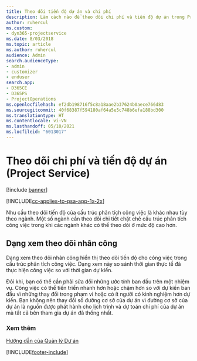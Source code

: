 ```yaml
---
title: Theo dõi tiến độ dự án và chi phí
description: Làm cách nào để theo dõi chi phí và tiến độ dự án trong Project Service
author: ruhercul
ms.custom:
- dyn365-projectservice
ms.date: 8/03/2018
ms.topic: article
ms.author: ruhercul
audience: Admin
search.audienceType:
- admin
- customizer
- enduser
search.app:
- D365CE
- D365PS
- ProjectOperations
ms.openlocfilehash: ef2db198716f5c8a18aae2b37624b0aece766d83
ms.sourcegitcommit: 40f68387f594180af64a5e5c748b6efa188bd300
ms.translationtype: HT
ms.contentlocale: vi-VN
ms.lasthandoff: 05/10/2021
ms.locfileid: "6013017"
---
```

# <a name="track-project-progress-and-cost-project-service"></a>Theo dõi chi phí và tiến độ dự án (Project Service)

[!include [banner](../includes/psa-now-project-operations.md)]

[!INCLUDE[cc-applies-to-psa-app-1x-2x](../includes/cc-applies-to-psa-app-1x-2x.md)]

Nhu cầu theo dõi tiến độ của cấu trúc phân tích công việc là khác nhau tùy theo ngành. Một số ngành cần theo dõi chi tiết chặt chẽ cấu trúc phân tích công việc trong khi các ngành khác có thể theo dõi ở mức độ cao hơn.  
  
## <a name="effort-tracking-view"></a>Dạng xem theo dõi nhân công  
Dạng xem theo dõi nhân công hiển thị theo dõi tiến độ cho công việc trong cấu trúc phân tích công việc. Dạng xem này so sánh thời gian thực tế đã thực hiện công việc so với thời gian dự kiến.  
  
Đôi khi, bạn có thể cần phải sửa đổi những ước tính ban đầu trên một nhiệm vụ. Công việc có thể tiến triển nhanh hơn hoặc chậm hơn so với dự kiến ban đầu vì những thay đổi trong phạm vi hoặc có ít người có kinh nghiệm hơn dự kiến. Bạn không nên thay đổi số đường cơ sở của dự án vì đường cơ sở của dự án là nguồn được phát hành cho lịch trình và dự toán chi phí của dự án mà tất cả bên tham gia dự án đã thống nhất.  
  
### <a name="see-also"></a>Xem thêm  
 [Hướng dẫn của Quản lý Dự án](../psa/project-manager-guide.md)


[!INCLUDE[footer-include](../includes/footer-banner.md)]